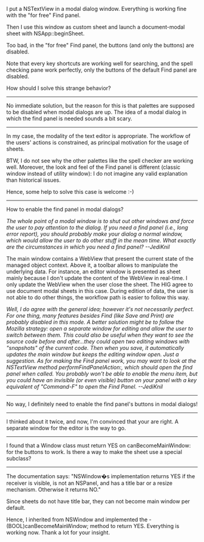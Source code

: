 

I put a NSTextView in a modal dialog window. Everything is working fine with the "for free" Find panel.

Then I use this window as custom sheet and launch a document-modal sheet with NSApp::beginSheet.

Too bad, in the "for free" Find panel, the buttons (and only the buttons) are disabled.

Note that every key shortcuts are working well for searching, and the spell checking pane work perfectly, only the buttons of the default Find panel are disabled.

How should I solve this strange behavior?

----

No immediate solution, but the reason for this is that palettes are supposed to be disabled when modal dialogs are up. The idea of a modal dialog in which the find panel is needed sounds a bit scary.

----

In my case, the modality of the text editor is appropriate. The workflow of the users' actions is constrained, as principal motivation for the usage of sheets.

BTW, I do not see why the other palettes like the spell checker are working well. Moreover, the look and feel of the Find panel is different (classic window instead of utility window): I do not imagine any valid explanation than historical issues.

Hence, some help to solve this case is welcome :-)

----

How to enable the find panel in modal dialogs?

*The whole point of a modal window is to shut out other windows and force the user to pay attention to the dialog. If you need a find panel (i.e., long error report), you should probably make your dialog a normal window, which would allow the user to do other stuff in the mean time. What exactly are the circumstances in which you need a find panel? --JediKnil*

The main window contains a WebView that present the current state of the managed object context. Above it, a toolbar allows to manipulate the underlying data. For instance, an editor window is presented as sheet mainly because I don't  update the content of the WebView in real-time. I only update the WebView when the user close the sheet.
The HIG agree to use document modal sheets in this case. During edition  of data, the user is not able to do other things, the workflow path is easier to follow this way.

*Well, I do agree with the general idea; however it's not necessarily perfect. For one thing, many features besides Find (like Save and Print) are probably disabled in this mode. A better solution might be to follow the Mozilla strategy: open a separate window for editing and allow the user to switch between them. This could also be useful when they want to see the source code before and after...they could open two editing windows with "snapshots" of the current code. Then when you save, it automatically updates the main window but keeps the editing window open. Just a suggestion. As for making the Find panel work, you may want to look at the NSTextView method     performFindPanelAction:, which should open the find panel when called. You probably *won't* be able to enable the menu item, but you could have an invisible (or even visible) button on your panel with a key equivalent of "Command-F" to open the Find Panel. --JediKnil*

----

No way, I definitely need to enable the find panel's buttons in modal dialogs!

----

I thinked about it twice, and now, I'm convinced that your are right. A separate window for the editor is the way to go.

----

I found that a Window class must return YES on canBecomeMainWindow: for the buttons to work. Is there a way to make the sheet use a special subclass? 

----

The documentation says: "NSWindow�s implementation returns YES if the receiver is visible, is not an NSPanel, and has a title bar or a resize mechanism. Otherwise it returns NO."

Since sheets do not have title bar, they can not become main window per default.

Hence, I inherited from NSWindow and implemented the -(BOOL)canBecomeMainWindow; method to return YES. Everything is working now. Thank a lot for your insight.
